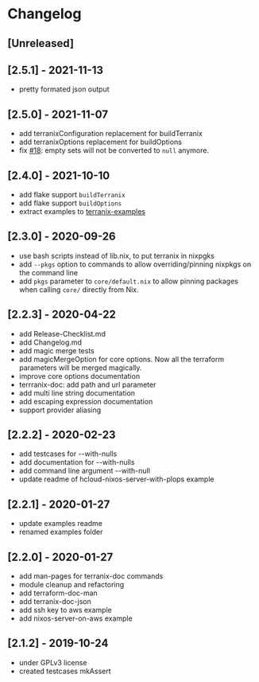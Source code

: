 # Changelog

## [Unreleased]

## [2.5.1] - 2021-11-13

- pretty formated json output

## [2.5.0] - 2021-11-07

- add terranixConfiguration replacement for buildTerranix
- add terranixOptions replacement for buildOptions
- fix [#18](https://github.com/terranix/terranix/issues/18): empty sets will not be converted to `null` anymore.

## [2.4.0] - 2021-10-10

- add flake support `buildTerranix`
- add flake support `buildOptions`
- extract examples to [terranix-examples](https://github.com/terranix/terranix-examples)

## [2.3.0] - 2020-09-26

- use bash scripts instead of lib.nix, to put terranix in nixpgks
- add `--pkgs` option to commands to allow overriding/pinning nixpkgs on the command line
- add `pkgs` parameter to `core/default.nix` to allow pinning packages when calling `core/` directly from Nix.

## [2.2.3] - 2020-04-22

- add Release-Checklist.md
- add Changelog.md
- add magic merge tests
- add magicMergeOption for core options. Now all the terraform parameters will be merged magically.
- improve core options documentation
- terrranix-doc: add path and url parameter
- add multi line string documentation
- add escaping expression documentation
- support provider aliasing

## [2.2.2] - 2020-02-23

- add testcases for --with-nulls
- add documentation for --with-nulls
- add command line argument --with-null
- update readme of hcloud-nixos-server-with-plops example

## [2.2.1] - 2020-01-27

- update examples readme
- renamed examples folder
        
## [2.2.0] - 2020-01-27

- add man-pages for terranix-doc commands
- module cleanup and refactoring
- add terraform-doc-man
- add terranix-doc-json
- add ssh key to aws example
- add nixos-server-on-aws example

## [2.1.2] - 2019-10-24

- under GPLv3 license 
- created testcases mkAssert 
